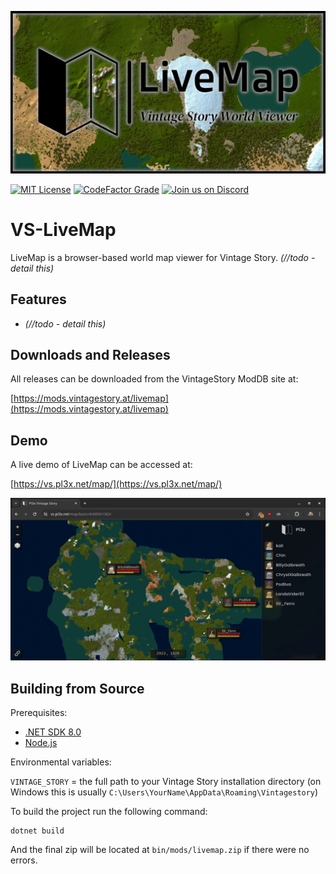 ![LiveMap](https://raw.githubusercontent.com/BillyGalbreath/VS-LiveMap/master/.github/images/og.webp)

[![MIT License](https://img.shields.io/github/license/BillyGalbreath/VS-LiveMap?&logo=github&color)](https://github.com/BillyGalbreath/VS-LiveMap/blob/master/LICENSE)
[![CodeFactor Grade](https://img.shields.io/codefactor/grade/github/BillyGalbreath/VS-LiveMap?logo=data:image/png;base64,iVBORw0KGgoAAAANSUhEUgAAABAAAAAQCAYAAAAf8%2F9hAAABhWlDQ1BJQ0MgcHJvZmlsZQAAKJF9kT1Iw0AcxV9bxSIVh1YQcYhQnSyIiuimVShChVArtOpgcukXNGlIUlwcBdeCgx%2BLVQcXZ10dXAVB8APE0clJ0UVK%2FF9SaBHjwXE%2F3t173L0D%2FPUyU82OMUDVLCOViAuZ7KrQ9YogwujDEGYkZupzopiE5%2Fi6h4%2BvdzGe5X3uz9Gj5EwG%2BATiWaYbFvEG8dSmpXPeJ46woqQQnxOPGnRB4keuyy6%2FcS447OeZESOdmieOEAuFNpbbmBUNlXiSOKqoGuX7My4rnLc4q%2BUqa96TvzCU01aWuU5zEAksYgkiBMioooQyLMRo1UgxkaL9uId%2FwPGL5JLJVQIjxwIqUCE5fvA%2F%2BN2tmZ8Yd5NCcaDzxbY%2FhoGuXaBRs%2B3vY9tunACBZ%2BBKa%2FkrdWD6k%2FRaS4seAb3bwMV1S5P3gMsdoP9JlwzJkQI0%2Ffk88H5G35QFwrdA95rbW3Mfpw9AmrpK3gAHh8BIgbLXPd4dbO%2Ft3zPN%2Fn4Ax9dyyerighsAAAAGYktHRAAAAAAAAPlDu38AAAAJcEhZcwAADdcAAA3XAUIom3gAAAAHdElNRQfmCBMVKAA5pS6%2BAAABlElEQVQ4y82PP2gVQRDGf7N3t%2Bvdixpi0N5OELFKJ1iohBciKlgYJLX6YkBbC0sVooVFBAvBPw%2BFZzrJs7DR2iYHRhBsxNI8VLwUx92MRXJGxKCp9AfL7DfDfPutFO3z5wy5DuRlWU2OvLj7hduLYXh0ZSEkOh4SjUKiBK%2BEZP34Gu%2FtbebLE86Qa8BO4FDwyWmAbPjzMWACiNgEMdun6macwfJ6z2qxZYBI6ndAxR%2BRN%2FL1ZGeXlDqFkm%2Fv33nZjHZ0u2OZrw%2F7pBYf16Re8UEJ8VpNE33fP3BxgX%2BOFOOdtjmuGpoPtT51pNcrMZORx4%2FmslQnslAlWahItymZrz%2Bmqc4%2B2z%2B71BjE5uwesEeQsaLY%2FQp42LrfPUqwy2DNO03ZK9hN4Ehj4IDBjzjKCoC5aMDG9q%2BhBz%2BrWCN3KqptBtG89Xx%2BEWB1%2Bszr8OTBFMgkSLKWQAA%2BVCU3%2BK%2BQb%2B0LB4FLGHmrP39LNv3773Ei9IBphLnVduf4VhM4M9JGqGzc%2F5bYnDsrqlcQloaK0adbNfgOUn6NRlZZ46YAAAAASUVORK5CYII%3D)](https://www.codefactor.io/repository/github/BillyGalbreath/VS-LiveMap)
[![Join us on Discord](https://img.shields.io/discord/171810209197457408.svg?label=&logo=discord&logoColor=ffffff&color=7389D8&labelColor=6A7EC2)](https://discord.gg/JXra7N4)

# VS-LiveMap

LiveMap is a browser-based world map viewer for Vintage Story. *(//todo - detail this)*

## Features

* *(//todo - detail this)*

## Downloads and Releases

All releases can be downloaded from the VintageStory ModDB site at:

[https://mods.vintagestory.at/livemap](https://mods.vintagestory.at/livemap)

## Demo

A live demo of LiveMap can be accessed at:

[https://vs.pl3x.net/map/](https://vs.pl3x.net/map/)

![Screenshot of markers on map](https://raw.githubusercontent.com/BillyGalbreath/VS-LiveMap/master/.github/images/og5.webp)

## Building from Source

Prerequisites:

* [.NET SDK 8.0](https://dotnet.microsoft.com/en-us/download/dotnet/8.0)
* [Node.js](https://nodejs.org/en)

Environmental variables:

`VINTAGE_STORY` = the full path to your Vintage Story installation directory (on Windows this is usually `C:\Users\YourName\AppData\Roaming\Vintagestory`)

To build the project run the following command:

```
dotnet build
```

And the final zip will be located at `bin/mods/livemap.zip` if there were no errors.
